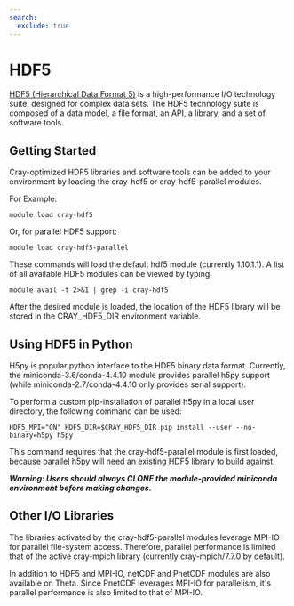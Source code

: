 ```yaml
---
search:
  exclude: true
---
```


# HDF5
[HDF5 (Hierarchical Data Format 5)](https://www.hdfgroup.org/solutions/hdf5/) is a high-performance I/O technology suite, designed for complex data sets.  The HDF5 technology suite is composed of a data model, a file format, an API, a library, and a set of software tools.

## Getting Started
Cray-optimized HDF5 libraries and software tools can be added to your environment by loading the cray-hdf5 or cray-hdf5-parallel modules. 

For Example:
```
module load cray-hdf5
```
Or, for parallel HDF5 support:
```
module load cray-hdf5-parallel
```
These commands will load the default hdf5 module (currently 1.10.1.1).  A list of all available HDF5 modules can be viewed by typing:
```
module avail -t 2>&1 | grep -i cray-hdf5
```
After the desired module is loaded, the location of the HDF5 library will be stored in the CRAY_HDF5_DIR environment variable.

## Using HDF5 in Python
H5py is popular python interface to the HDF5 binary data format.  Currently, the  miniconda-3.6/conda-4.4.10 module provides parallel h5py support (while miniconda-2.7/conda-4.4.10 only provides serial support). 

To perform a custom pip-installation of parallel h5py in a local user directory, the following command can be used:
```
HDF5_MPI="ON" HDF5_DIR=$CRAY_HDF5_DIR pip install --user --no-binary=h5py h5py
```
This command requires that the cray-hdf5-parallel module is first loaded, because parallel h5py will need an existing HDF5 library to build against.

***Warning: Users should always CLONE the module-provided miniconda environment before making changes.***

## Other I/O Libraries
The libraries activated by the cray-hdf5-parallel modules leverage MPI-IO for parallel file-system access. Therefore, parallel performance is limited that of the active cray-mpich library (currently cray-mpich/7.7.0 by default).

In addition to HDF5 and MPI-IO, netCDF and PnetCDF modules are also available on Theta.  Since PnetCDF leverages MPI-IO for parallelism, it's parallel performance is also limited to that of MPI-IO.
